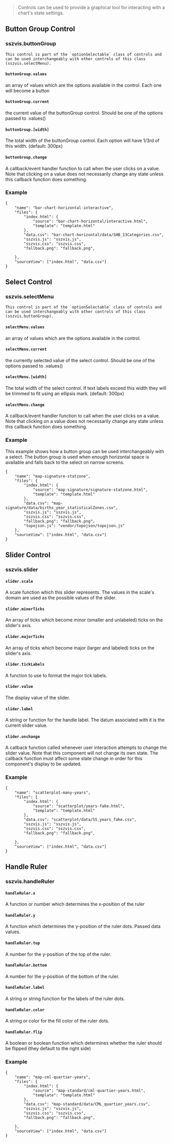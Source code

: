 > Controls can be used to provide a graphical tool for interacting with a chart's state settings.

## Button Group Control

### sszvis.buttonGroup

```hint|directive
This control is part of the `optionSelectable` class of controls and can be used interchangeably with other controls of this class (sszvis.selectMenu).
```

#### `buttonGroup.values`

an array of values which are the options available in the control. Each one will become a button

#### `buttonGroup.current`

the current value of the buttonGroup control. Should be one of the options passed to .values()

#### `buttonGroup.[width]`

The total width of the buttonGroup control. Each option will have 1/3rd of this width. (default:
300px)

#### `buttonGroup.change`

A callback/event handler function to call when the user clicks on a value. Note that clicking on a
value does not necessarily change any state unless this callback function does something.

### Example

```project
{
    "name": "bar-chart-horizontal-interactive",
    "files": {
        "index.html": {
            "source": "bar-chart-horizontal/interactive.html",
            "template": "template.html"
        },
        "data.csv": "bar-chart-horizontal/data/SHB_13Categories.csv",
        "sszvis.js": "sszvis.js",
        "sszvis.css": "sszvis.css",
        "fallback.png": "fallback.png",

    },
    "sourceView": ["index.html", "data.csv"]
}
```

## Select Control

### sszvis.selectMenu

```hint|directive
This control is part of the `optionSelectable` class of controls and can be used interchangeably with other controls of this class (sszvis.buttonGroup).
```

#### `selectMenu.values`

an array of values which are the options available in the control.

#### `selectMenu.current`

the currently selected value of the select control. Should be one of the options passed to .values()

#### `selectMenu.[width]`

The total width of the select control. If text labels exceed this width they will be trimmed to fit
using an ellipsis mark. (default: 300px)

#### `selectMenu.change`

A callback/event handler function to call when the user clicks on a value. Note that clicking on a
value does not necessarily change any state unless this callback function does something.

### Example

This example shows how a button group can be used interchangeably with a select. The button group is
used when enough horizontal space is available and falls back to the select on narrow screens.

```project
{
    "name": "map-signature-statzone",
    "files": {
        "index.html": {
            "source": "map-signature/signature-statzone.html",
            "template": "template.html"
        },
        "data.csv": "map-signature/data/births_year_statisticalZones.csv",
        "sszvis.js": "sszvis.js",
        "sszvis.css": "sszvis.css",
        "fallback.png": "fallback.png",
        "topojson.js": "vendor/topojson/topojson.js"
    },
    "sourceView": ["index.html", "data.csv"]
}
```

## Slider Control

### sszvis.slider

#### `slider.scale`

A scale function which this slider represents. The values in the scale's domain are used as the
possible values of the slider.

#### `slider.minorTicks`

An array of ticks which become minor (smaller and unlabeled) ticks on the slider's axis.

#### `slider.majorTicks`

An array of ticks which become major (larger and labeled) ticks on the slider's axis.

#### `slider.tickLabels`

A function to use to format the major tick labels.

#### `slider.value`

The display value of the slider.

#### `slider.label`

A string or function for the handle label. The datum associated with it is the current slider value.

#### `slider.onchange`

A callback function called whenever user interaction attempts to change the slider value. Note that
this component will not change its own state. The callback function must affect some state change in
order for this component's display to be updated.

### Example

```project
{
    "name": "scatterplot-many-years",
    "files": {
        "index.html": {
            "source": "scatterplot/years-fake.html",
            "template": "template.html"
        },
        "data.csv": "scatterplot/data/SS_years_fake.csv",
        "sszvis.js": "sszvis.js",
        "sszvis.css": "sszvis.css",
        "fallback.png": "fallback.png",

    },
    "sourceView": ["index.html", "data.csv"]
}
```

## Handle Ruler

### sszvis.handleRuler

#### `handleRuler.x`

A function or number which determines the x-position of the ruler

#### `handleRuler.y`

A function which determines the y-position of the ruler dots. Passed data values.

#### `handleRuler.top`

A number for the y-position of the top of the ruler.

#### `handleRuler.bottom`

A number for the y-position of the bottom of the ruler.

#### `handleRuler.label`

A string or string function for the labels of the ruler dots.

#### `handleRuler.color`

A string or color for the fill color of the ruler dots.

#### `handleRuler.flip`

A boolean or boolean function which determines whether the ruler should be flipped (they default to
the right side)

### Example

```project
{
    "name": "map-cml-quartier-years",
    "files": {
        "index.html": {
            "source": "map-standard/cml-quartier-years.html",
            "template": "template.html"
        },
        "data.csv": "map-standard/data/CML_quartier_years.csv",
        "sszvis.js": "sszvis.js",
        "sszvis.css": "sszvis.css",
        "fallback.png": "fallback.png",

    },
    "sourceView": ["index.html", "data.csv"]
}
```
